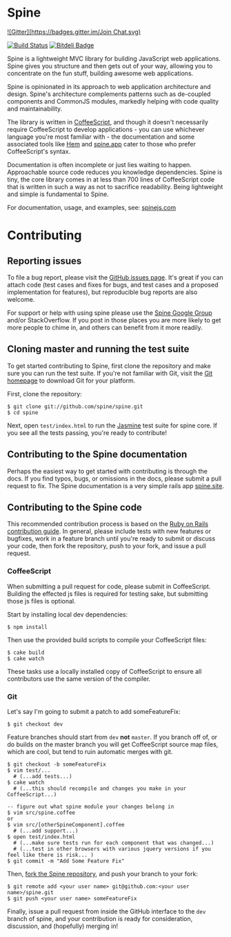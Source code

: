 # Spine
[![Gitter](https://badges.gitter.im/Join Chat.svg)](https://gitter.im/spine/spine?utm_source=badge&utm_medium=badge&utm_campaign=pr-badge&utm_content=badge)

[![Build Status](https://secure.travis-ci.org/spine/spine.png)](http://travis-ci.org/spine/spine)
[![Bitdeli Badge](https://d2weczhvl823v0.cloudfront.net/spine/spine/trend.png)](https://bitdeli.com/free "Bitdeli Badge")

Spine is a lightweight MVC library for building JavaScript web applications. Spine gives you structure and then gets out of your way, allowing you to concentrate on the fun stuff, building awesome web applications.

Spine is opinionated in its approach to web application architecture and design. Spine's architecture complements patterns such as de-coupled components and CommonJS modules, markedly helping with code quality and maintainability.

The library is written in [CoffeeScript](http://jashkenas.github.com/coffee-script), and though it doesn't necessarily require CoffeeScript to develop applications - you can use whichever language you're most familiar with - the documentation and some associated tools like [Hem](https://github.com/spine/hem) and [spine.app](https://github.com/spine/spine.app) cater to those who prefer CoffeeScript's syntax.

Documentation is often incomplete or just lies waiting to happen. Approachable source code reduces you knowledge dependencies. Spine is tiny, the core library comes in at less than 700 lines of CoffeeScript code that is written in such a way as not to sacrifice readability. Being lightweight and simple is fundamental to Spine.

For documentation, usage, and examples, see: [spinejs.com](http://spinejs.com)

# Contributing

## Reporting issues

To file a bug report, please visit the [GitHub issues page](https://github.com/spine/spine/issues).  It's great if you can attach code (test cases and fixes for bugs, and test cases and a proposed implementation for features), but reproducible bug reports are also welcome. 

For support or help with using spine please use the [Spine Google Group](https://groups.google.com/forum/#!forum/spinejs) and/or StackOverflow. If you post in those places you are more likely to get more people to chime in, and others can benefit from it more readily.

## Cloning master and running the test suite

To get started contributing to Spine, first clone the repository and make sure you can run the test suite.  If you're not familiar with Git, visit the [Git homepage](http://git-scm.com) to download Git for your platform.

First, clone the repository:

```
$ git clone git://github.com/spine/spine.git
$ cd spine
```

Next, open `test/index.html` to run the [Jasmine](http://pivotal.github.com/jasmine/) test suite for spine core.  If you see all the tests passing, you're ready to contribute!

## Contributing to the Spine documentation

Perhaps the easiest way to get started with contributing is through the docs.  If you find typos, bugs, or omissions in the docs, please submit a pull request to fix.  The Spine documentation is a very simple rails app [spine.site](https://github.com/spine/spine.site).

## Contributing to the Spine code

This recommended contribution process is based on the [Ruby on Rails contribution guide](http://edgeguides.rubyonrails.org/contributing_to_ruby_on_rails.html#contributing-to-the-rails-code).  In general, please include tests with new features or bugfixes, work in a feature branch until you're ready to submit or discuss your code, then fork the repository, push to your fork, and issue a pull request.

### CoffeeScript

When submitting a pull request for code, please submit in CoffeeScript. Building the effected js files is required for testing sake, but submitting those js files is optional.

Start by installing local dev dependencies:

```
$ npm install
```

Then use the provided build scripts to compile your CoffeeScript files:

```
$ cake build
$ cake watch
```

These tasks use a locally installed copy of CoffeeScript to ensure all contributors use the same version of the compiler.

### Git

Let's say I'm going to submit a patch to add someFeatureFix:

```
$ git checkout dev
```

Feature branches should start from `dev` **not** `master`. If you branch off of, or do builds on the master branch you will get CoffeeScript source map files, which are cool, but tend to ruin automatic merges with git.

```
$ git checkout -b someFeatureFix
$ vim test/...
  # (...add tests...)
$ cake watch
  # (...this should recompile and changes you make in your CoffeeScript...)

-- figure out what spine module your changes belong in
$ vim src/spine.coffee
or
$ vim src/[otherSpineComponent].coffee
  # (...add support...)
$ open test/index.html
  # (...make sure tests run for each component that was changed...)
  # (...test in other browsers with various jquery versions if you feel like there is risk... )
$ git commit -m "Add Some Feature Fix"
```

Then, [fork the Spine repository](https://github.com/spine/spine/fork), and push your branch to your fork:

```
$ git remote add <your user name> git@github.com:<your user name>/spine.git
$ git push <your user name> someFeatureFix
```

Finally, issue a pull request from inside the GitHub interface to the `dev` branch of spine, and your contribution is ready for consideration, discussion, and (hopefully) merging in!
